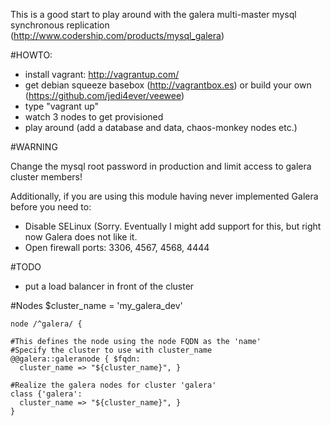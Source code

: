 This is a good start to play around with the galera multi-master mysql synchronous replication (http://www.codership.com/products/mysql_galera)

#HOWTO:

 * install vagrant: http://vagrantup.com/
 * get debian squeeze basebox (http://vagrantbox.es) or build your own (https://github.com/jedi4ever/veewee)
 * type "vagrant up"
 * watch 3 nodes to get provisioned
 * play around (add a database and data, chaos-monkey nodes etc.)


#WARNING

Change the mysql root password in production and limit access to galera cluster members!

Additionally, if you are using this module having never implemented Galera before you need to:
- Disable SELinux (Sorry. Eventually I might add support for this, but right now Galera does not like it.
- Open firewall ports: 3306, 4567, 4568, 4444

#TODO

 * put a load balancer in front of the cluster

#Nodes
    $cluster_name = 'my_galera_dev'

    node /^galera/ {

    #This defines the node using the node FQDN as the 'name'
    #Specify the cluster to use with cluster_name
    @@galera::galeranode { $fqdn:
      cluster_name => "${cluster_name}", }

    #Realize the galera nodes for cluster 'galera'
    class {'galera': 
      cluster_name => "${cluster_name}", }  
    }  

